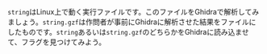 `string`はLinux上で動く実行ファイルです。このファイルをGhidraで解析してみましょう。`string.gzf`は作問者が事前にGhidraに解析させた結果をファイルにしたものです。`string`あるいは`string.gzf`のどちらかをGhidraに読み込ませて、フラグを見つけてみよう。
